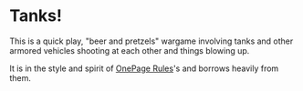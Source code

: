# Tanks!

This is a quick play, "beer and pretzels" wargame involving tanks and other
armored vehicles shooting at each other and things blowing up.

It is in the style and spirit of [OnePage Rules](https://onepagerules.com/)'s and borrows heavily from them.
